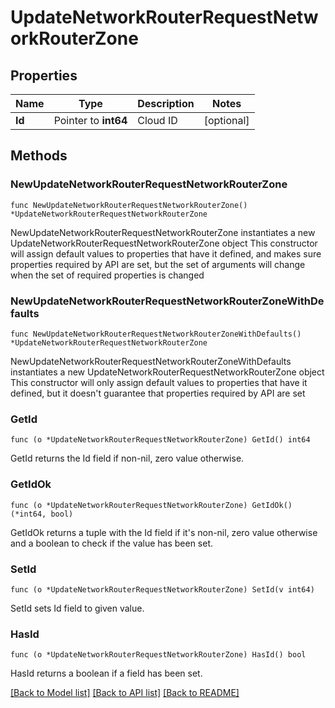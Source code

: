 # UpdateNetworkRouterRequestNetworkRouterZone

## Properties

Name | Type | Description | Notes
------------ | ------------- | ------------- | -------------
**Id** | Pointer to **int64** | Cloud ID | [optional] 

## Methods

### NewUpdateNetworkRouterRequestNetworkRouterZone

`func NewUpdateNetworkRouterRequestNetworkRouterZone() *UpdateNetworkRouterRequestNetworkRouterZone`

NewUpdateNetworkRouterRequestNetworkRouterZone instantiates a new UpdateNetworkRouterRequestNetworkRouterZone object
This constructor will assign default values to properties that have it defined,
and makes sure properties required by API are set, but the set of arguments
will change when the set of required properties is changed

### NewUpdateNetworkRouterRequestNetworkRouterZoneWithDefaults

`func NewUpdateNetworkRouterRequestNetworkRouterZoneWithDefaults() *UpdateNetworkRouterRequestNetworkRouterZone`

NewUpdateNetworkRouterRequestNetworkRouterZoneWithDefaults instantiates a new UpdateNetworkRouterRequestNetworkRouterZone object
This constructor will only assign default values to properties that have it defined,
but it doesn't guarantee that properties required by API are set

### GetId

`func (o *UpdateNetworkRouterRequestNetworkRouterZone) GetId() int64`

GetId returns the Id field if non-nil, zero value otherwise.

### GetIdOk

`func (o *UpdateNetworkRouterRequestNetworkRouterZone) GetIdOk() (*int64, bool)`

GetIdOk returns a tuple with the Id field if it's non-nil, zero value otherwise
and a boolean to check if the value has been set.

### SetId

`func (o *UpdateNetworkRouterRequestNetworkRouterZone) SetId(v int64)`

SetId sets Id field to given value.

### HasId

`func (o *UpdateNetworkRouterRequestNetworkRouterZone) HasId() bool`

HasId returns a boolean if a field has been set.


[[Back to Model list]](../README.md#documentation-for-models) [[Back to API list]](../README.md#documentation-for-api-endpoints) [[Back to README]](../README.md)


